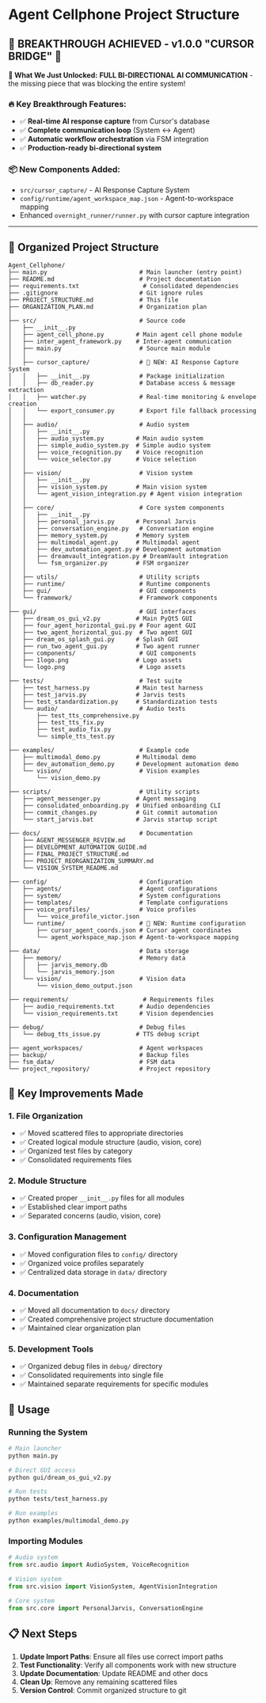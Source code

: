 # Agent Cellphone Project Structure

## 🚀 **BREAKTHROUGH ACHIEVED - v1.0.0 "CURSOR BRIDGE"** 🚀

**🎯 What We Just Unlocked:** **FULL BI-DIRECTIONAL AI COMMUNICATION** - the missing piece that was blocking the entire system!

### **🔥 Key Breakthrough Features:**
- ✅ **Real-time AI response capture** from Cursor's database
- ✅ **Complete communication loop** (System ↔ Agent)
- ✅ **Automatic workflow orchestration** via FSM integration
- ✅ **Production-ready bi-directional system**

### **📦 New Components Added:**
- `src/cursor_capture/` - AI Response Capture System
- `config/runtime/agent_workspace_map.json` - Agent-to-workspace mapping
- Enhanced `overnight_runner/runner.py` with cursor capture integration

---

## 📁 Organized Project Structure

```
Agent_Cellphone/
├── main.py                          # Main launcher (entry point)
├── README.md                        # Project documentation
├── requirements.txt                  # Consolidated dependencies
├── .gitignore                       # Git ignore rules
├── PROJECT_STRUCTURE.md             # This file
├── ORGANIZATION_PLAN.md             # Organization plan
│
├── src/                             # Source code
│   ├── __init__.py
│   ├── agent_cell_phone.py         # Main agent cell phone module
│   ├── inter_agent_framework.py    # Inter-agent communication
│   ├── main.py                      # Source main module
│   │
│   ├── cursor_capture/              # 🚀 NEW: AI Response Capture System
│   │   ├── __init__.py              # Package initialization
│   │   ├── db_reader.py             # Database access & message extraction
│   │   ├── watcher.py               # Real-time monitoring & envelope creation
│   │   └── export_consumer.py       # Export file fallback processing
│   │
│   ├── audio/                       # Audio system
│   │   ├── __init__.py
│   │   ├── audio_system.py         # Main audio system
│   │   ├── simple_audio_system.py  # Simple audio system
│   │   ├── voice_recognition.py    # Voice recognition
│   │   └── voice_selector.py       # Voice selection
│   │
│   ├── vision/                      # Vision system
│   │   ├── __init__.py
│   │   ├── vision_system.py        # Main vision system
│   │   └── agent_vision_integration.py # Agent vision integration
│   │
│   ├── core/                        # Core system components
│   │   ├── __init__.py
│   │   ├── personal_jarvis.py      # Personal Jarvis
│   │   ├── conversation_engine.py   # Conversation engine
│   │   ├── memory_system.py        # Memory system
│   │   ├── multimodal_agent.py     # Multimodal agent
│   │   ├── dev_automation_agent.py # Development automation
│   │   ├── dreamvault_integration.py # DreamVault integration
│   │   └── fsm_organizer.py        # FSM organizer
│   │
│   ├── utils/                       # Utility scripts
│   ├── runtime/                     # Runtime components
│   ├── gui/                         # GUI components
│   └── framework/                   # Framework components
│
├── gui/                             # GUI interfaces
│   ├── dream_os_gui_v2.py          # Main PyQt5 GUI
│   ├── four_agent_horizontal_gui.py # Four agent GUI
│   ├── two_agent_horizontal_gui.py  # Two agent GUI
│   ├── dream_os_splash_gui.py      # Splash GUI
│   ├── run_two_agent_gui.py        # Two agent runner
│   ├── components/                  # GUI components
│   ├── 1logo.png                   # Logo assets
│   └── logo.png                     # Logo assets
│
├── tests/                           # Test suite
│   ├── test_harness.py             # Main test harness
│   ├── test_jarvis.py              # Jarvis tests
│   ├── test_standardization.py     # Standardization tests
│   └── audio/                       # Audio tests
│       ├── test_tts_comprehensive.py
│       ├── test_tts_fix.py
│       ├── test_audio_fix.py
│       └── simple_tts_test.py
│
├── examples/                        # Example code
│   ├── multimodal_demo.py          # Multimodal demo
│   ├── dev_automation_demo.py      # Development automation demo
│   └── vision/                      # Vision examples
│       └── vision_demo.py
│
├── scripts/                         # Utility scripts
│   ├── agent_messenger.py          # Agent messaging
│   ├── consolidated_onboarding.py  # Unified onboarding CLI
│   ├── commit_changes.py           # Git commit automation
│   └── start_jarvis.bat            # Jarvis startup script
│
├── docs/                            # Documentation
│   ├── AGENT_MESSENGER_REVIEW.md
│   ├── DEVELOPMENT_AUTOMATION_GUIDE.md
│   ├── FINAL_PROJECT_STRUCTURE.md
│   ├── PROJECT_REORGANIZATION_SUMMARY.md
│   └── VISION_SYSTEM_README.md
│
├── config/                          # Configuration
│   ├── agents/                      # Agent configurations
│   ├── system/                      # System configurations
│   ├── templates/                   # Template configurations
│   ├── voice_profiles/              # Voice profiles
│   │   └── voice_profile_victor.json
│   └── runtime/                     # 🚀 NEW: Runtime configuration
│       ├── cursor_agent_coords.json # Cursor agent coordinates
│       └── agent_workspace_map.json # Agent-to-workspace mapping
│
├── data/                            # Data storage
│   ├── memory/                      # Memory data
│   │   ├── jarvis_memory.db
│   │   └── jarvis_memory.json
│   └── vision/                      # Vision data
│       └── vision_demo_output.json
│
├── requirements/                     # Requirements files
│   ├── audio_requirements.txt       # Audio dependencies
│   └── vision_requirements.txt      # Vision dependencies
│
├── debug/                           # Debug files
│   └── debug_tts_issue.py          # TTS debug script
│
├── agent_workspaces/                # Agent workspaces
├── backup/                          # Backup files
├── fsm_data/                        # FSM data
└── project_repository/              # Project repository
```

## 🎯 Key Improvements Made

### 1. **File Organization**
- ✅ Moved scattered files to appropriate directories
- ✅ Created logical module structure (audio, vision, core)
- ✅ Organized test files by category
- ✅ Consolidated requirements files

### 2. **Module Structure**
- ✅ Created proper `__init__.py` files for all modules
- ✅ Established clear import paths
- ✅ Separated concerns (audio, vision, core)

### 3. **Configuration Management**
- ✅ Moved configuration files to `config/` directory
- ✅ Organized voice profiles separately
- ✅ Centralized data storage in `data/` directory

### 4. **Documentation**
- ✅ Moved all documentation to `docs/` directory
- ✅ Created comprehensive project structure documentation
- ✅ Maintained clear organization plan

### 5. **Development Tools**
- ✅ Organized debug files in `debug/` directory
- ✅ Consolidated requirements into single file
- ✅ Maintained separate requirements for specific modules

## 🚀 Usage

### Running the System
```bash
# Main launcher
python main.py

# Direct GUI access
python gui/dream_os_gui_v2.py

# Run tests
python tests/test_harness.py

# Run examples
python examples/multimodal_demo.py
```

### Importing Modules
```python
# Audio system
from src.audio import AudioSystem, VoiceRecognition

# Vision system  
from src.vision import VisionSystem, AgentVisionIntegration

# Core system
from src.core import PersonalJarvis, ConversationEngine
```

## 📋 Next Steps

1. **Update Import Paths**: Ensure all files use correct import paths
2. **Test Functionality**: Verify all components work with new structure
3. **Update Documentation**: Update README and other docs
4. **Clean Up**: Remove any remaining scattered files
5. **Version Control**: Commit organized structure to git 